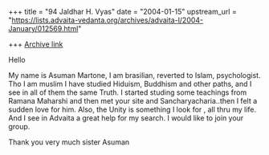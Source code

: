 +++
title = "94 Jaldhar H. Vyas"
date = "2004-01-15"
upstream_url = "https://lists.advaita-vedanta.org/archives/advaita-l/2004-January/012569.html"

+++
[Archive link](https://lists.advaita-vedanta.org/archives/advaita-l/2004-January/012569.html)

Hello

My name is Asuman Martone, I am brasilian, reverted to Islam, psychologist.
Tho I am muslim I have studied Hiduism, Buddhism and other paths, and I see
in all of them the same Truth. I started studing some teachings from Ramana
Maharshi and then met your site and Sancharyacharia..then I felt a sudden
love for him. Also, the Unity is something I look for , all thru my life.
And I see in Advaita a great help for my search.
I would like to join your group.

Thank you very much
sister Asuman


